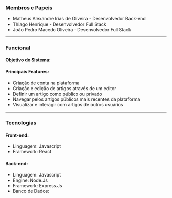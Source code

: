 ### Membros e Papeis

- Matheus Alexandre Irias de Oliveira - Desenvolvedor Back-end
- Thiago Henrique - Desenvolvedor Full Stack
- João Pedro Macedo Oliveira - Desenvolvedor Full Stack

---

### Funcional

#### Objetivo do Sistema:


#### Principais Features:
- Criação de conta na plataforma
- Criação e edição de artigos através de um editor
- Definir um artigo como público ou privado
- Navegar pelos artigos públicos mais recentes da plataforma
- Visualizar e interagir com artigos de outros usuários

---

### Tecnologias

#### Front-end:
- Linguagem: Javascript
- Framework: React

#### Back-end:
- Linguagem: Javascript
- Engine: Node.Js
- Framework: Express.Js
- Banco de Dados:  

